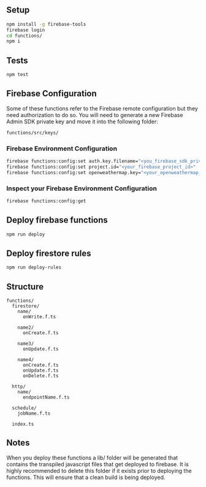 ## Setup
```bash
npm install -g firebase-tools
firebase login
cd functions/
npm i
```

## Tests
```bash
npm test
```

## Firebase Configuration
Some of these functions refer to the Firebase remote configuration but they need authorization to do so. You will need to generate a new Firebase Admin SDK private key and move it into the following folder:

```bash
functions/src/keys/
```

### Firebase Environment Configuration
```bash
firebase functions:config:set auth.key.filename="<you_firebase_sdk_private_key_filename>" # This is the private key that you generated above. Ex: flutter-weather-firebase-adminsdk.json
firebase functions:config:set project.id="<your_firebase_project_id>"
firebase functions:config:set openweathermap.key="<your_openweathermap_api_key>"
```

### Inspect your Firebase Environment Configuration
```bash
firebase functions:config:get
```

## Deploy firebase functions

```bash
npm run deploy
```

## Deploy firestore rules

```bash
npm run deploy-rules
```

## Structure
```
functions/
  firestore/
    name/
      onWrite.f.ts

    name2/
      onCreate.f.ts

    name3/
      onUpdate.f.ts

    name4/
      onCreate.f.ts
      onUpdate.f.ts
      onDelete.f.ts

  http/
    name/
      endpointName.f.ts

  schedule/
    jobName.f.ts

  index.ts
```

## Notes
When you deploy these functions a lib/ folder will be generated that contains the transpiled javascript files that get deployed to firebase.
It is highly recommended to delete this folder if it exists prior to deploying the functions. This will ensure that a clean build is being deployed.
